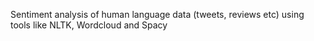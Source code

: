 Sentiment analysis of human language data (tweets, reviews etc) 
using tools like NLTK, Wordcloud and Spacy
